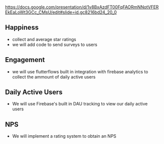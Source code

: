 https://docs.google.com/presentation/d/1v8BxAzdFT00FqFAORmNNotVFEREkEaLoWt3GCc_CMsU/edit#slide=id.gc8216bd24_20_0

## Happiness 
- collect and average star ratings
- we will add code to send surveys to users
## Engagement
- we will use flutterflows built in integration with firebase analytics to collect the ammount of daily active users
## Daily Active Users
- We will use Firebase's built in DAU tracking to view our daily active users
## NPS
- We will implement a rating system to obtain an NPS
